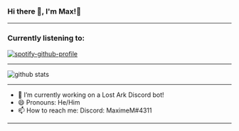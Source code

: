 ### Hi there 👋, I'm Max!🌌
***
### Currently listening to:
[![spotify-github-profile](https://spotify-github-profile.vercel.app/api/view?uid=vz20mkwo9z3799oixnrhuje8o&cover_image=true&theme=novatorem&bar_color=6852b7&bar_color_cover=false)](https://spotify-github-profile.vercel.app/api/view?uid=vz20mkwo9z3799oixnrhuje8o&redirect=true)
***
![github stats](https://github-readme-stats.vercel.app/api?username=Lykoto-M&show_icons=true&theme=dark)
***
- 🔭 I’m currently working on a Lost Ark Discord bot!
- 😄 Pronouns: He/Him
- 📫 How to reach me: Discord: MaximeM#4311
***
<!--START_SECTION:activity-->

<!--
**Lykoto-M/Lykoto-M** is a ✨ _special_ ✨ repository because its `README.md` (this file) appears on your GitHub profile.

Here are some ideas to get you started:

- 🔭 I’m currently working on ...
- 🌱 I’m currently learning ...
- 👯 I’m looking to collaborate on ...
- 🤔 I’m looking for help with ...
- 💬 Ask me about ...
- 📫 How to reach me: ...
- 😄 Pronouns: ...
- ⚡ Fun fact: ...
-->
